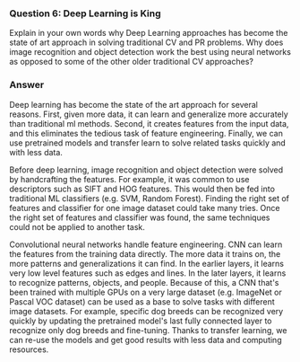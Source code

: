 ### Question 6: Deep Learning is King
Explain in your own words why Deep Learning approaches has become the state of art approach in solving traditional CV and PR problems. Why does image recognition and object detection work the best using neural networks as opposed to some of the other older traditional CV approaches?


### Answer

Deep learning has become the state of the art approach for several reasons. First, given more data, it can learn and generalize more accurately than traditional ml methods. Second, it creates features from the input data, and this eliminates the tedious task of feature engineering. Finally, we can use pretrained models and transfer learn to solve related tasks quickly and with less data.

Before deep learning, image recognition and object detection were solved by handcrafting the features. For example, it was common to use descriptors such as SIFT and HOG features. This would then be fed into traditional ML classifiers (e.g. SVM, Random Forest). Finding the right set of features and classifier for one image dataset could take many tries. Once the right set of features and classifier was found, the same techniques could not be applied to another task.

Convolutional neural networks handle feature engineering. CNN can learn the features from the training data directly. The more data it trains on, the more patterns and generalizations it can find. In the earlier layers, it learns very low level features such as edges and lines. In the later layers, it learns to recognize patterns, objects, and people. Because of this, a CNN that's been trained with multiple GPUs on a very large dataset (e.g. ImageNet or Pascal VOC dataset) can be used as a base to solve tasks with different image datasets. For example, specific dog breeds can be recognized very quickly by updating the pretrained model's last fully connected layer to recognize only dog breeds and fine-tuning. Thanks to transfer learning, we can re-use the models and get good results with less data and computing resources.

